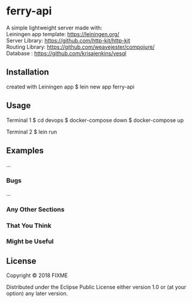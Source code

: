 # ferry-api

A simple lightweight server made with:    
Leiningen app template:  https://leiningen.org/     
Server Library: https://github.com/http-kit/http-kit      
Routing Library: https://github.com/weavejester/compojure/      
Database : https://github.com/krisajenkins/yesql     

## Installation

created with Leiningen app 
$ lein new app ferry-api

## Usage

Terminal 1
$ cd devops
$ docker-compose down
$ docker-compose up 

Terminal 2
$ lein run


## Examples

...

### Bugs

...

### Any Other Sections
### That You Think
### Might be Useful

## License

Copyright © 2018 FIXME

Distributed under the Eclipse Public License either version 1.0 or (at
your option) any later version.
